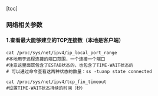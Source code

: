 [toc]

### 网络相关参数

#### 1.查看最大能够建立的TCP连接数（本地是客户端）
```shell
cat /proc/sys/net/ipv4/ip_local_port_range
#本地用于远程连接的端口范围，一个连接一个端口
#注意这里面既包含了ESTAB状态的，也包含了TIME-WAIT状态的
# 可以通过命令查看这两种状态的数量：ss -tuanp state connected

cat /proc/sys/net/ipv4/tcp_fin_timeout
#设置TIME-WAIT状态持续的时间（秒）
```
